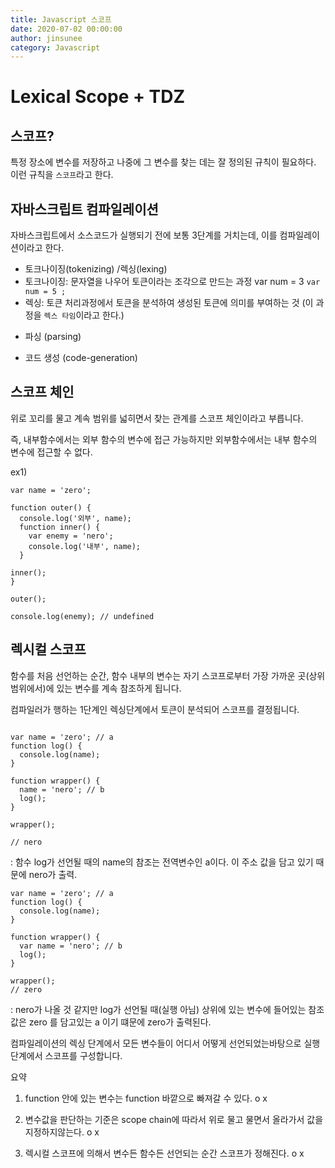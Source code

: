 ```yaml
---
title: Javascript 스코프
date: 2020-07-02 00:00:00
author: jinsunee
category: Javascript
---
```


# Lexical Scope + TDZ

## 스코프?

특정 장소에 변수를 저장하고 나중에 그 변수를 찾는 데는 잘 정의된 규칙이 필요하다. 이런 규칙을 `스코프`라고 한다.

## 자바스크립트 컴파일레이션

자바스크립트에서 소스코드가 실행되기 전에 보통 3단계를 거치는데, 이를 컴파일레이션이라고 한다.

- 토크나이징(tokenizing) /렉싱(lexing)
- 토크나이징: 문자열을 나우어 토큰이라는 조각으로 만드는 과정
  var num = 3
  `var num = 5 ;`
- 렉싱: 토큰 처리과정에서 토큰을 분석하여 생성된 토큰에 의미를 부여하는 것 (이 과정을 `렉스 타임`이라고 한다.)

* 파싱 (parsing)

* 코드 생성 (code-generation)

## 스코프 체인

위로 꼬리를 물고 계속 범위를 넓히면서 찾는 관계를 스코프 체인이라고 부릅니다.

즉, 내부함수에서는 외부 함수의 변수에 접근 가능하지만 외부함수에서는 내부 함수의 변수에 접근할 수 없다.

ex1)

```
var name = 'zero';

function outer() {
  console.log('외부', name);
  function inner() {
    var enemy = 'nero';
    console.log('내부', name);
  }

inner();
}

outer();

console.log(enemy); // undefined

```

## 렉시컬 스코프

함수를 처음 선언하는 순간, 함수 내부의 변수는 자기 스코프로부터 가장 가까운 곳(상위 범위에서)에 있는 변수를 계속 참조하게 됩니다.

컴파일러가 행하는 1단계인 렉싱단계에서 토큰이 분석되어 스코프를 결정됩니다.

```

var name = 'zero'; // a
function log() {
  console.log(name);
}

function wrapper() {
  name = 'nero'; // b
  log();
}

wrapper();

// nero
```

: 함수 log가 선언될 때의 name의 참조는 전역변수인 a이다. 이 주소 값을 담고 있기 때문에 nero가 출력.

```
var name = 'zero'; // a
function log() {
  console.log(name);
}

function wrapper() {
  var name = 'nero'; // b
  log();
}

wrapper();
// zero

```

: nero가 나올 것 같지만 log가 선언될 때(실행 아님) 상위에 있는 변수에 들어있는 참조 값은 zero 를 담고있는 a 이기 떄문에 zero가 출력된다.

컴파일레이션의 렉싱 단계에서 모든 변수들이 어디서 어떻게 선언되었는바탕으로 실행 단계에서 스코프를 구성합니다.

요약

1. function 안에 있는 변수는 function 바깥으로 빠져갈 수 있다. o x

2. 변수값을 판단하는 기준은 scope chain에 따라서 위로 물고 물면서 올라가서 값을 지정하지않는다. o x

3. 렉시컬 스코프에 의해서 변수든 함수든 선언되는 순간 스코프가 정해진다. o x
